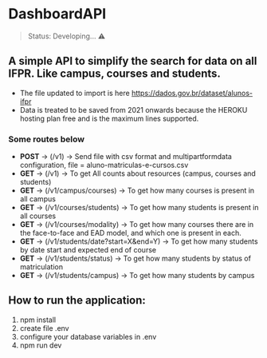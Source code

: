 # DashboardAPI

> Status: Developing... ⚠️

## A simple API to simplify the search for data on all IFPR. Like campus, courses and students.

+ The file updated to import is here https://dados.gov.br/dataset/alunos-ifpr
+ Data is treated to be saved from 2021 onwards because the HEROKU hosting plan free and is the maximum lines supported.

### Some routes below


+ **POST** -> (/v1) -> Send file with csv format and multipartformdata configuration, file = aluno-matriculas-e-cursos.csv
+ **GET** -> (/v1) -> To get All counts about resources (campus, courses and students)
+ **GET** -> (/v1/campus/courses) -> To get how many courses is present in all campus
+ **GET** -> (/v1/courses/students) -> To get how many students is present in all courses
+ **GET** -> (/v1/courses/modality) -> To get how many courses there are in the face-to-face and EAD model, and which one is present in each.
+ **GET** -> (/v1/students/date?start=X&end=Y) -> To get how many students by date start and expected end of course
+ **GET** -> (/v1/students/status) -> To get how many students by status of matriculation
+ **GET** -> (/v1/students/campus) -> To get how many students by campus


## How to run the application:

1) npm install
2) create file .env
3) configure your database variables in .env
4) npm run dev
